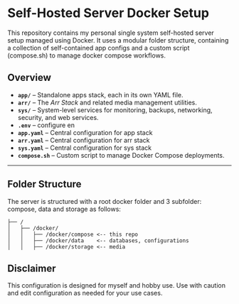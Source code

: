 # Self-Hosted Server Docker Setup

This repository contains my personal single system self-hosted server setup managed using Docker. It uses a modular folder structure, containing a collection of self-contained app configs and a custom script (compose.sh) to manage docker compose workflows.

## Overview

* **`app/`** – Standalone apps stack, each in its own YAML file.
* **`arr/`** – The *Arr Stack* and related media management utilities.
* **`sys/`** – System-level services for monitoring, backups, networking, security, and web services.
* **`.env`** – configure en
* **`app.yaml`** – Central configuration for app stack
* **`arr.yaml`** – Central configuration for arr stack
* **`sys.yaml`** – Central configuration for sys stack
* **`compose.sh`** – Custom script to manage Docker Compose deployments.

---

## Folder Structure

The server is structured with a root docker folder and 3 subfolder: compose, data and storage as follows:
```
├── /                  
│   ├── /docker/          
│   │   ├── /docker/compose <-- this repo
│   │   ├── /docker/data    <-- databases, configurations
│   │   ├── /docker/storage <-- media
```

## Disclaimer
This configuration is designed for myself and hobby use. Use with caution and edit configuration as needed for your use cases.